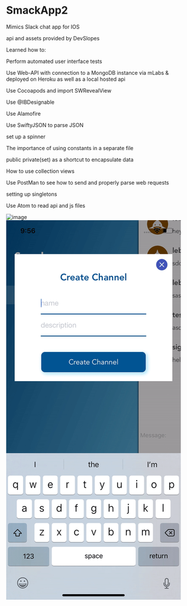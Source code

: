 # SmackApp2

Mimics Slack chat app for IOS

api and assets provided by DevSlopes

Learned how to:

Perform automated user interface tests 

Use Web-API with connection to a MongoDB instance via mLabs & deployed on Heroku as well as a local hosted api

Use Cocoapods and import SWRevealView

Use @IBDesignable 

Use Alamofire

Use SwiftyJSON to parse JSON 

set up a spinner

The importance of using constants in a separate file

public private(set) as a shortcut to encapsulate data

How to use collection views

Use PostMan to see how to send and properly parse web requests 

setting up singletons

Use Atom to read api and js files

![image](https://github.com/sabrisonmez54/SmackApp2/blob/master/signUpgifPart1.gif)
![image](https://github.com/sabrisonmez54/SmackApp2/blob/master/signUpgifPart2.gif)
